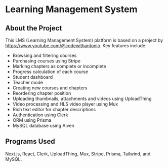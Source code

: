 # Learning Management System

## About the Project

This LMS (Learning Management System) platform is based on a project by https://www.youtube.com/@codewithantonio. Key features include:

- Browsing and filtering courses
- Purchasing courses using Stripe
- Marking chapters as complete or incomplete
- Progress calculation of each course
- Student dashboard
- Teacher mode
- Creating new courses and chapters
- Reordering chapter position
- Uploading thumbnails, attachments and videos using UploadThing
- Video processing and HLS video player using Mux
- Rich text editor for chapter descriptions
- Authentication using Clerk
- ORM using Prisma
- MySQL database using Aiven

## Programs Used

Next.js, React, Clerk, UploadThing, Mux, Stripe, Prisma, Tailwind, and MySQL.
